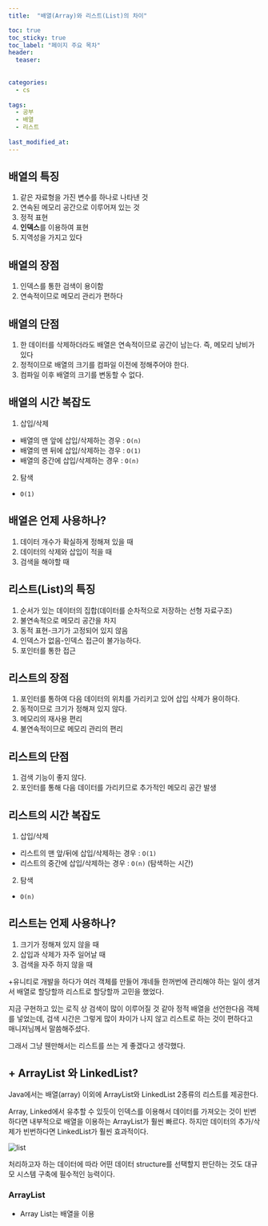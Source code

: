 ```yaml
---
title:  "배열(Array)와 리스트(List)의 차이"

toc: true
toc_sticky: true
toc_label: "페이지 주요 목차"
header:
  teaser: 
  
  
categories:
  - cs
  
tags:
  - 공부
  - 배열
  - 리스트
  
last_modified_at: 
---
```


## 배열의 특징

1. 같은 자료형을 가진 변수를 하나로 나타낸 것
2. 연속된 메모리 공간으로 이루어져 있는 것
3. 정적 표현
4. **인덱스**를 이용하여 표현
5. 지역성을 가지고 있다

## 배열의 장점

1. 인덱스를 통한 검색이 용이함
2. 연속적이므로 메모리 관리가 편하다

## 배열의 단점

1. 한 데이터를 삭제하더라도 배열은 연속적이므로 공간이 남는다. 즉, 메모리 낭비가 있다
2. 정적이므로 배열의 크기를 컴파일 이전에 정해주어야 한다.
3. 컴파일 이후 배열의 크기를 변동할 수 없다.

## 배열의 시간 복잡도
1. 삽입/삭제
  - 배열의 맨 앞에 삽입/삭제하는 경우 : `O(n)`
  - 배열의 맨 뒤에 삽입/삭제하는 경우 : `O(1)`
  - 배열의 중간에 삽입/삭제하는 경우 : `O(n)`
2. 탐색
  - `O(1)`
  
## 배열은 언제 사용하나?

1. 데이터 개수가 확실하게 정해져 있을 때
2. 데이터의 삭제와 삽입이 적을 때
3. 검색을 해야할 때

## 리스트(List)의 특징

1. 순서가 있는 데이터의 집합(데이터를 순차적으로 저장하는 선형 자료구조)
2. 불연속적으로 메모리 공간을 차지
3. 동적 표현-크기가 고정되어 있지 않음
4. 인덱스가 없음-인덱스 접근이 불가능하다.
5. 포인터를 통한 접근

## 리스트의 장점

1. 포인터를 통하여 다음 데이터의 위치를 가리키고 있어 삽입 삭제가 용이하다.
2. 동적이므로 크기가 정해져 있지 않다.
3. 메모리의 재사용 편리
4. 불연속적이므로 메모리 관리의 편리

## 리스트의 단점

1. 검색 기능이 좋지 않다.
2. 포인터를 통해 다음 데이터를 가리키므로 추가적인 메모리 공간 발생

## 리스트의 시간 복잡도

1. 삽입/삭제
  - 리스트의 맨 앞/뒤에 삽입/삭제하는 경우 : `O(1)`
  - 리스트의 중간에 삽입/삭제하는 경우 : `O(n)` (탐색하는 시간)
2. 탐색
  - `O(n)`
  
## 리스트는 언제 사용하나?

1. 크기가 정해져 있지 않을 때
2. 삽입과 삭제가 자주 일어날 때
3. 검색을 자주 하지 않을 때

+유니티로 개발을 하다가 여러 객체를 만들어 걔네들 한꺼번에 관리해야 하는 일이 생겨서 배열로 할당할까 리스트로 할당할까 고민을 했었다.

지금 구현하고 있는 로직 상 검색이 많이 이루어질 것 같아 정적 배열을 선언한다음 객체를 넣었는데, 검색 시간은 그렇게 많이 차이가 나지 않고 리스트로 하는 것이 편하다고 매니저님께서 말씀해주셨다.

그래서 그냥 웬만해서는 리스트를 쓰는 게 좋겠다고 생각했다. 


## + ArrayList 와 LinkedList?

Java에서는 배열(array) 이외에 ArrayList와 LinkedList 2종류의 리스트를 제공한다.

Array, Linked에서 유추할 수 있듯이 인덱스를 이용해서 데이터를 가져오는 것이 빈번하다면 내부적으로 배열을 이용하는 ArrayList가 훨씬 빠르다. 하지만 데이터의 추가/삭제가 빈번하다면 LinkedList가 훨씬 효과적이다.

![list](https://user-images.githubusercontent.com/41438361/90013999-487b1680-dce1-11ea-81f0-f7ad36658d64.png)

처리하고자 하는 데이터에 따라 어떤 데이터 structure를 선택할지 판단하는 것도 대규모 시스템 구축에 필수적인 능력이다.


### ArrayList
- Array List는 배열을 이용
